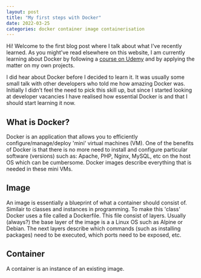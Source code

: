 ```yaml
---
layout: post
title: "My first steps with Docker"
date: 2022-03-25
categories: docker container image containerisation
---
```


Hi! Welcome to the first blog post where I talk about what I've recently learned. As you might've read elsewhere on this website, I am currently learning about Docker by following a [course on Udemy](https://www.udemy.com/course/docker-mastery/) and by applying the matter on my own projects.

I did hear about Docker before I decided to learn it. It was usually some small talk with other developers who told me how amazing Docker was. Initially I didn't feel the need to pick this skill up, but since I started looking at developer vacancies I have realised how essential Docker is and that I should start learning it now.

## What is Docker?

Docker is an application that allows you to efficiently configure/manage/deploy 'mini' virtual machines (VM). One of the benefits of Docker is that there is no more need to install and configure particular software (versions) such as: Apache, PHP, Nginx, MySQL, etc on the host OS which can be cumbersome. Docker images describe everything that is needed in these mini VMs.

## Image

An image is essentially a blueprint of what a container should consist of. Similair to classes and instances in programming. To make this 'class' Docker uses a file called a Dockerfile. This file consist of layers.  Usually (always?) the base layer of the image is a a Linux OS such as Alpine or Debian. The next layers describe which commands (such as installing packages) need to be executed, which ports need to be exposed, etc.


## Container

A container is an instance of an existing image.
